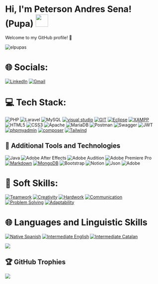 

# Hi, I'm Peterson Andres Sena! (Pupa) <img src="https://cdn-icons-png.flaticon.com/512/9997/9997685.png" width="40" height="40" />


Welcome to my GitHub profile! 🚀


<p align="left"> <img src="https://komarev.com/ghpvc/?username=elpupas&label=Profile%20views&color=0e75b6&style=flat" alt="elpupas" /> </p>

# 🌐 Socials:
[![LinkedIn](https://img.shields.io/badge/LinkedIn-%230077B5.svg?logo=linkedin&logoColor=white)](https://linkedin.com/in/peterson-sena) 
[![Gmail](https://img.shields.io/badge/Gmail-100000?style=flat&logo=gmail&logoColor=FFFFFF&labelColor=FF0000&color=FF0000)](mailto:petersonsenasena24@gmail.com)



# 💻 Tech Stack:
![PHP](https://img.shields.io/badge/php-%23777BB4.svg?style=for-the-badge&logo=php&logoColor=white)
![Laravel](https://img.shields.io/badge/laravel-%23FF2D20.svg?style=for-the-badge&logo=laravel&logoColor=white) 
![MySQL](https://img.shields.io/badge/mysql-%2300000f.svg?style=for-the-badge&logo=mysql&logoColor=white)
[![visual studio](https://img.shields.io/badge/Vscode-100000?style=for-the-badge&logo=visual%20studio&logoColor=FFFFFF&labelColor=213460&color=1E356C)](https://code.visualstudio.com/)
[![GIT]( https://img.shields.io/badge/GIT-100000?style=for-the-badge&logo=GIT&logoColor=FFFFFF&labelColor=000000&color=000000)](https://git-scm.com/)
[![Eclipse](https://img.shields.io/badge/eclipse-100000?style=for-the-badge&logo=Eclipse&logoColor=FFFFFF&labelColor=E4991B&color=E4991B)](https://eclipseide.org/)
[![XAMPP](https://img.shields.io/badge/Xampp-100000?style=for-the-badge&logo=XAMPP&logoColor=FFFFFF&labelColor=F1970F&color=F1970F)](https://www.apachefriends.org/es/index.html)
![HTML5](https://img.shields.io/badge/html5-%23E34F26.svg?style=for-the-badge&logo=html5&logoColor=white) 
![CSS3](https://img.shields.io/badge/css3-%231572B6.svg?style=for-the-badge&logo=css3&logoColor=white)
![Apache](https://img.shields.io/badge/apache-%23D42029.svg?style=for-the-badge&logo=apache&logoColor=white) 
![MariaDB](https://img.shields.io/badge/MariaDB-003545?style=for-the-badge&logo=mariadb&logoColor=white)
![Postman](https://img.shields.io/badge/Postman-FF6C37?style=for-the-badge&logo=postman&logoColor=white) 
![Swagger](https://img.shields.io/badge/-Swagger-%23Clojure?style=for-the-badge&logo=swagger&logoColor=white) 
![JWT](https://img.shields.io/badge/JWT-black?style=for-the-badge&logo=JSON%20web%20tokens) 
[![phpmyadmin](https://img.shields.io/badge/PhpMyadmin-100000?style=for-the-badge&logo=phpmyadmin&logoColor=FFFFFF&labelColor=213460&color=1E356C)](https://www.phpmyadmin.net/)
[![composer](https://img.shields.io/badge/composer-100000?style=for-the-badge&logo=composer&logoColor=FFFFFF&labelColor=000000&color=000000)](https://getcomposer.org/)
[![Tailwind](https://img.shields.io/badge/tailwind_css-100000?style=for-the-badge&logo=tailwindcss&logoColor=FFFFFF&labelColor=1A81EA&color=1A81EA)](https://tailwindcss.com/)

## :toolbox: Additional Tools and Technologies
![Java](https://img.shields.io/badge/java-%23ED8B00.svg?style=for-the-badge&logo=openjdk&logoColor=white)
![Adobe After Effects](https://img.shields.io/badge/Adobe%20After%20Effects-9999FF.svg?style=for-the-badge&logo=Adobe%20After%20Effects&logoColor=white) 
![Adobe Audition](https://img.shields.io/badge/Adobe%20Audition-9999FF.svg?style=for-the-badge&logo=Adobe%20Audition&logoColor=white) 
![Adobe Premiere Pro](https://img.shields.io/badge/Adobe%20Premiere%20Pro-9999FF.svg?style=for-the-badge&logo=Adobe%20Premiere%20Pro&logoColor=white)
[![Markdown](https://img.shields.io/badge/markdown-%23000000.svg?style=for-the-badge&logo=markdown&logoColor=white)](https://www.markdownguide.org/)
[![MongoDB](https://img.shields.io/badge/MongoDB-%234ea94b.svg?style=for-the-badge&logo=mongodb&logoColor=white)](https://www.mongodb.com/)
![Bootstrap](https://img.shields.io/badge/bootstrap-%238511FA.svg?style=for-the-badge&logo=bootstrap&logoColor=white) 
![Notion](https://img.shields.io/badge/Notion-%23000000.svg?style=for-the-badge&logo=notion&logoColor=white)
![Json](https://img.shields.io/badge/JSON-100000?style=for-the-badge&logo=JSON&logoColor=FFFFFF&labelColor=1CC3A5&color=000000)
![Adobe](https://img.shields.io/badge/adobe-%23FF0000.svg?style=for-the-badge&logo=adobe&logoColor=white)

# 🧰 Soft Skills:
[![Teamwork](https://img.shields.io/badge/Teamwork-%23000000.svg?style=for-the-badge&logoColor=white&labelColor=FFA500&color=FFA500)](#)
[![Creativity](https://img.shields.io/badge/Creativity-%23000000.svg?style=for-the-badge&logoColor=white&labelColor=800080&color=800080)](#)
[![Hardwork](https://img.shields.io/badge/Hardwork-%23000000.svg?style=for-the-badge&logoColor=white&labelColor=008000&color=008000)](#)
[![Communication](https://img.shields.io/badge/Communication-%23000000.svg?style=for-the-badge&logoColor=white&labelColor=00BFFF&color=00BFFF)](#)
[![Problem Solving](https://img.shields.io/badge/Problem_Solving-%23000000.svg?style=for-the-badge&logoColor=white&labelColor=FF6347&color=FF6347)](#) 
[![Adaptability](https://img.shields.io/badge/Adaptability-%23000000.svg?style=for-the-badge&logoColor=white&labelColor=FFD700&color=FFD700)](#)

# :globe_with_meridians: Languages and Linguistic Skills
[![Native Spanish](https://img.shields.io/badge/Native_Spanish-%23000000.svg?style=for-the-badge&logoColor=white&labelColor=1E90FF&color=1E90FF)](#)
[![Intermediate English](https://img.shields.io/badge/Intermediate_English-%23000000.svg?style=for-the-badge&logoColor=white&labelColor=32CD32&color=32CD32)](#)
[![Intermediate Catalan](https://img.shields.io/badge/Intermediate_Catalan-%23000000.svg?style=for-the-badge&logoColor=white&labelColor=FF69B4&color=FF69B4)](#)






![](https://github-readme-stats.vercel.app/api/top-langs/?username=pupadevs&theme=tokyonight&hide_border=false&include_all_commits=true&count_private=false&layout=compact) 

## 🏆 GitHub Trophies
![](https://github-profile-trophy.vercel.app/?username=pupadevs&theme=dracula&no-frame=true&no-bg=true&margin-w=4)






